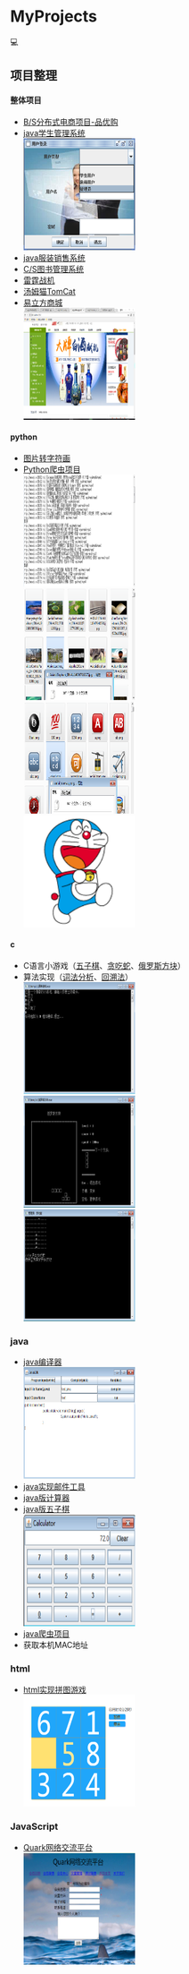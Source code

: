 # MyProjects 
:computer:

## 项目整理


#### 整体项目

- [B/S分布式电商项目-品优购](./pinyougou-parent)
- [java学生管理系统](./TheStudentSystem)
<br><img src="_img/frame.png" width="200" height="200">
- [java服装销售系统](./FZXS)
- [C/S图书管理系统](./LibraryManager)
- [雷霆战机](./LeiTingZhanJi)
- [汤姆猫TomCat](./MyTomCat)
- [易立方商城](./Enterprise_mall)
<br><img src="_img/1633d29bdd56246f.png" width="200" height="200">

#### python

- [图片转字符画](./PythonDrawAscii)
- [Python爬虫项目](./PythonCrawler)
<br><img src="_img/book.png" width="200" height="200">
<br><img src="_img/bg.png" width="200" height="200">
<br><img src="_img/emoji.png" width="200" height="200">
<br><img src="_img/wm.png" width="200" height="200">
#### c

- C语言小游戏（[五子棋]()、[贪吃蛇]()、[俄罗斯方块]()）
- 算法实现（[词法分析]()、[回溯法]()）
<br><img src="_img/猜拳.PNG" width="200" height="200">
<br><img src="_img/俄罗斯方块.PNG" width="200" height="200">
<br><img src="_img/贪吃蛇.PNG" width="200" height="200">

### java

- [java编译器](./JavaIDE)
<br><img src="_img/javaide.png" width="200" height="200">
- [java实现邮件工具](./EMailUtils)
- [java版计算器](./Calculator)
- [java版五子棋](./Gomoku)
<br><img src="_img/calculator.PNG" width="200" height="200">
- [java爬虫项目](./JavaCrawler)
- 获取本机MAC地址

### html

- [html实现拼图游戏](./Html_Pintu)
<br><img src="_img/pintu.png" width="200" height="200">

### JavaScript

- [Quark网络交流平台](./OnlineFriend)
<br><img src="_img/quark.png" width="200" height="200">